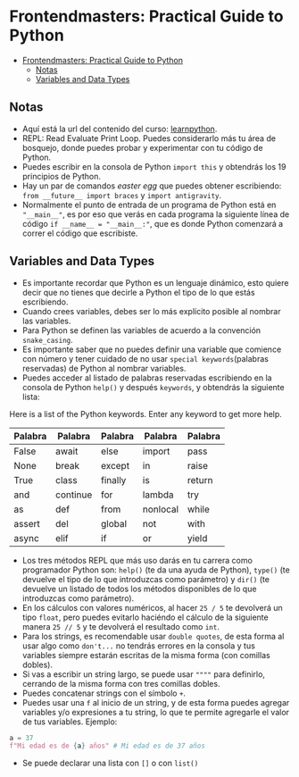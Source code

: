 # Frontendmasters: Practical Guide to Python

<!-- TOC -->
* [Frontendmasters: Practical Guide to Python](#frontendmasters--practical-guide-to-python)
  * [Notas](#notas)
  * [Variables and Data Types](#variables-and-data-types)
<!-- TOC -->

## Notas

- Aquí está la url del contenido del curso: [learnpython](https://practical.learnpython.dev/).
- REPL: Read Evaluate Print Loop. Puedes considerarlo más tu área de bosquejo, donde puedes probar y experimentar con tu código de Python.
- Puedes escribir en la consola de Python `import this` y obtendrás los 19 principios de Python.
- Hay un par de comandos _easter egg_ que puedes obtener escribiendo: `from __future__ import braces` y `import antigravity`.
- Normalmente el punto de entrada de un programa de Python está en `"__main__"`, es por eso que verás en cada programa la siguiente línea de código `if __name__ = "__main__:"`, que es donde Python comenzará a correr el código que escribiste.

## Variables and Data Types

- Es importante recordar que Python es un lenguaje dinámico, esto quiere decir que no tienes que decirle a Python el tipo de lo que estás escribiendo.
- Cuando crees variables, debes ser lo más explícito posible al nombrar las variables.
- Para Python se definen las variables de acuerdo a la convención `snake_casing`.
- Es importante saber que no puedes definir una variable que comience con número y tener cuidado de no usar `special keywords`(palabras reservadas) de Python al nombrar variables.
- Puedes acceder al listado de palabras reservadas escribiendo en la consola de Python `help()` y después `keywords`, y obtendrás la siguiente lista:

Here is a list of the Python keywords.  Enter any keyword to get more help.

|Palabra|Palabra  |Palabra  |Palabra  |Palabra|
|-------|---------|---------|---------|-------|
| False | await   | else    | import  | pass  |
| None  | break   | except  | in      | raise |
| True  | class   | finally | is      | return|
| and   | continue| for     | lambda  | try   |
| as    | def     | from    | nonlocal| while |
| assert| del     | global  | not     | with  |
| async | elif    | if      | or      | yield |

- Los tres métodos REPL que más uso darás en tu carrera como programador Python son: `help()` (te da una ayuda de Python), `type()` (te devuelve el tipo de lo que introduzcas como parámetro) y `dir()` (te devuelve un listado de todos los métodos disponibles de lo que introduzcas como parámetro).
- En los cálculos con valores numéricos, al hacer `25 / 5` te devolverá un tipo `float`, pero puedes evitarlo haciéndo el cálculo de la siguiente manera `25 // 5` y te devolverá el resultado como `int`.
- Para los strings, es recomendable usar `double quotes`, de esta forma al usar algo como `don't...` no tendrás errores en la consola y tus variables siempre estarán escritas de la misma forma (con comillas dobles).
- Si vas a escribir un string largo, se puede usar `""""` para definirlo, cerrando de la misma forma con tres comillas dobles.
- Puedes concatenar strings con el símbolo `+`.
- Puedes usar una `f` al inicio de un string, y de esta forma puedes agregar variables y/o expresiones a tu string, lo que te permite agregarle el valor de tus variables. Ejemplo:

```python
a = 37
f"Mi edad es de {a} años" # Mi edad es de 37 años
```

- Se puede declarar una lista con `[]` o con `list()`
